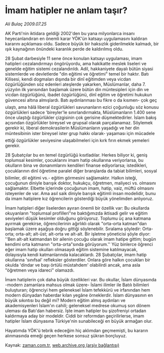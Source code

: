 # İmam hatipler ne anlam taşır?

*Ali Bulaç 2009.07.25*

<tr><td class="metin" colspan="2" style="padding-top: 20px; padding-left: 5px; padding-right: 10px;">AK Parti'nin iktidara geldiği 2002'den bu yana milyonlarca insanı heyecanlandıran en önemli karar YÖK'ün katsayı uygulamasını kaldıran kararını açıklaması oldu. Sadece büyük bir haksızlık giderilmekle kalmadı, bir ışık kaynağının önündeki karanlık perde de kaldırılmış oldu.</td></tr><tr><td class="metin" colspan="2" style="padding-top: 20px; padding-left: 5px; padding-right: 10px;"><p> 28 Şubat darbesiyle 11 sene önce konulan katsayı uygulaması, imam hatipleri cezalandırmayı öngörüyordu, ama hakikatte meslek liseleri ve genelde eğitim sistemi cezalandırıldı. Adil, hakkaniyete dayalı bütün siyasi sistemlerde ve devletlerde "din eğitimi ve öğretimi" temel bir haktır. Batı Kilisesi, kendi dogmaları dışında bir dinî eğitimden veya vicdan özgürlüğünden söz edenleri ateşlerde yakarken, Müslümanlar, daha 7. yüzyılın ilk yarısından başlamak üzere bütün din müntesipleri için din ve vicdan özgürlüğünü, ibadet özgürlüğünü, dinî eğitim ve öğretimi hukukun güvencesi altına almışlardı. Batı aydınlanması bu fikre o da kısmen- çok geç ulaştı, ama hâlâ liberal özgürlükleri savunanların ezici çoğunluğu söz konusu özgürlükleri sadece 'bireyler'le sınırlandırmakta, Müslümanların 1.400 sene önce ulaştığı özgürlükler çizgisinin çok gerisine düşmektedirler. İslam bakış açısından özgürlükler bireysel ve grupsal olarak parçalanamaz. Söylemek gerekir ki, liberal demokrasilerin Müslümanların yaşadığı ve her din müntesibinin ister bireysel ister grup hakkı olarak- yaşaması için mücadele ettiği özgürlükler seviyesine ulaşabilmeleri için kırk fırın ekmek yemeleri gerekir.
<p> 28 Şubatçılar bu en temel özgürlüğü kısıtladılar. Herkes biliyor ki, geniş toplumsal kesimler, çocuklarını imam hatip okullarına veriyorlarsa, bu okulların bina ve donanımlarını kendileri finanse ediyorlarsa; istedikleri, çocuklarının dinî öğretime paralel diğer branşlarda da tabiat bilimleri, sosyal bilimler, dil eğitimi vs.- eğitim görmesini sağlamaktır. Halkın isteği, çocuğunun diniyle barışık doktor, hukukçu, öğretmen, maliyeci vs. olmasını sağlamaktır. Elbette içlerinde çocuğunun imam, hatip, vaiz, müftü olmasını isteyenler de var. Ama asıl saik diniyle barışık eğitimli insan modelidir, bunu da imam hatiplere kız öğrencilerin gösterdiği büyük yönelimden anlıyoruz.
<p> İmam hatipleri diğer liselerden ayıran önemli bir özellik var: Bu okullarda okuyanların "toplumsal profilleri"ne baktığımızda iktisadi gelir ve eğitim seviyeleri düşük kesimler olduğunu görüyoruz. Toplumu üç ana katmana ayırmak gerekirse, öğrencilerinin ağırlıklı olarak "orta-orta katman"dan başlamak üzere aşağıya doğru gittiği söylenebilir. Sıralama şöyledir: Orta-orta; orta-alt; alt-üst; alt-orta ve alt-alt. Bir işletme yöneticisi şöyle diyor: ''Ben alt-alt katmandan bir ailenin çocuğu olarak imam hatipe gittim; bugün kendimi orta katmanın "orta-orta"sında görüyorum.'' Yüz binlerce öğrenci eğer imam hatip okulları olmasaydı eğitim sistemine katılmayacak, dolayısıyla kendi katmanlarında kalacaklardı. 28 Şubatçılar, imam hatip okullarına 'sınıfsal' refleksler gösterdiler. Onlara göre halkın çocukları bir okulda 'dindar ve başı örtülü müstahdem' olabilirdi ancak, ama asla "öğretmen veya idareci" olamazdı.
<p> İmam hatiplerin çok daha büyük özellikleri var. Bu okullar, İslam dünyasında -modern zamanlara mahsus olmak üzere- İslami ilimler ile Batılı bilimleri buluşturan; öğrenciyi hem geleneksel İslam tefekkürü ve irfanından hem modern dünyadan haberdar kılan yegâne örneklerdir. İslam dünyasının en büyük sıkıntısı bu değil mi? Modern eğitim almış aydınları ve akademisyenleri İslam'ın cahili; geleneksel medrese okumuş son dönem uleması da Batı'dan habersiz. İşte imam hatipler bu şizofreniyi ortadan kaldırmaya aday bir modeldir. Ciddi bir reformdan geçirilirlerse, imam hatipler İslam dünyasına Türkiye'nin sunabileceği en büyük armağan olur.
<p> Hayatımda YÖK'ü tebrik edeceğim hiç aklımdan geçmemişti, bu kararın alınmasında emeği geçen herkese sonsuz şükran borçluyuz. <br/></p></p></p></p></p></td></tr>

Kaynak: [zaman.com.tr](http://zaman.com.tr/yazar.do?yazino=873078), [web.archive.org (arşiv bağlantısı)](http://web.archive.org/web/20090804193016/http://www.zaman.com.tr:80/yazar.do?yazino=873078)
